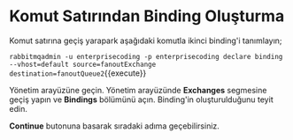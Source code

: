 # Komut Satırından Binding Oluşturma

Komut satırına geçiş yarapark aşağıdaki komutla ikinci binding'i tanımlayın;

`rabbitmqadmin -u enterprisecoding -p enterprisecoding declare binding --vhost=default source=fanoutExchange destination=fanoutQueue2`{{execute}}

Yönetim arayüzüne geçin. Yönetim arayüzünde **Exchanges** segmesine geçiş yapın ve **Bindings** bölümünü açın. Binding'in oluşturulduğunu teyit edin.

**Continue** butonuna basarak sıradaki adıma geçebilirsiniz.